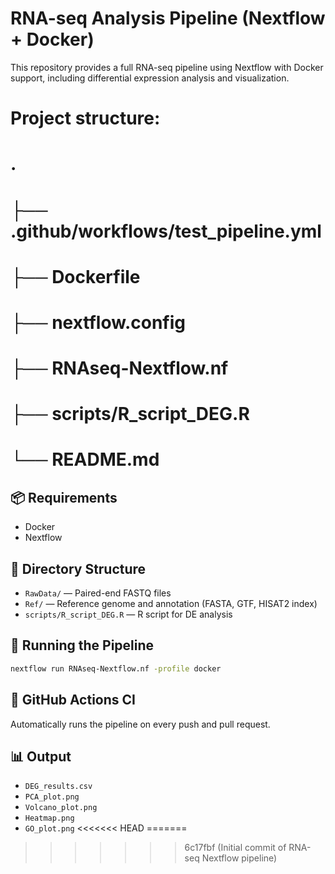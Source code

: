 # RNA-seq Analysis Pipeline (Nextflow + Docker)

This repository provides a full RNA-seq pipeline using Nextflow with Docker support, including differential expression analysis and visualization.

# Project structure:
# .
# ├── .github/workflows/test_pipeline.yml
# ├── Dockerfile
# ├── nextflow.config
# ├── RNAseq-Nextflow.nf
# ├── scripts/R_script_DEG.R
# └── README.md



## 📦 Requirements
- Docker
- Nextflow

## 📁 Directory Structure
- `RawData/` — Paired-end FASTQ files
- `Ref/` — Reference genome and annotation (FASTA, GTF, HISAT2 index)
- `scripts/R_script_DEG.R` — R script for DE analysis

## 🚀 Running the Pipeline
```bash
nextflow run RNAseq-Nextflow.nf -profile docker
```

## 🧪 GitHub Actions CI
Automatically runs the pipeline on every push and pull request.

## 📊 Output
- `DEG_results.csv`
- `PCA_plot.png`
- `Volcano_plot.png`
- `Heatmap.png`
- `GO_plot.png`
<<<<<<< HEAD
=======


>>>>>>> 6c17fbf (Initial commit of RNA-seq Nextflow pipeline)
